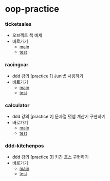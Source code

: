 # oop-practice

### ticketsales
- 오브젝트 책 예제
- 바로가기
    - [main](https://github.com/gmlwjd9405/oop-practice/tree/master/src/main/java/camp/nextstep/edu/ticketsales)
    - [test](https://github.com/gmlwjd9405/oop-practice/tree/master/src/test/java/camp/nextstep/edu/ticketsales)
 
### racingcar
- ddd 강의 [practice 1] Junit5 사용하기 
- 바로가기
    - [main](https://github.com/gmlwjd9405/oop-practice/tree/master/src/main/java/camp/nextstep/edu/racingcar)
    - [test](https://github.com/gmlwjd9405/oop-practice/tree/master/src/test/java/camp/nextstep/edu/calculator)

### calculator
- ddd 강의 [practice 2] 문자열 덧셈 계산기 구현하기
- 바로가기
    - [main](https://github.com/gmlwjd9405/oop-practice/tree/master/src/main/java/camp/nextstep/edu/calculator)
    - [test](https://github.com/gmlwjd9405/oop-practice/tree/master/src/test/java/camp/nextstep/edu/calculator)
    
### ddd-kitchenpos
- ddd 강의 [practice 3] 키친 포스 구현하기 
- 바로가기
    - [main](https://github.com/gmlwjd9405/oop-practice/tree/master/src/main/java/camp/nextstep/edu/kitchenpos)
    - [test](https://github.com/gmlwjd9405/oop-practice/tree/master/src/test/java/camp/nextstep/edu/kitchenpos)

